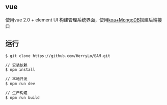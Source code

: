 ## vue

使用vue 2.0 + element UI 构建管理系统界面，使用[koa+MongoDB](https://github.com/HerryLo/koa-mongoDB.git)搭建后端接口

## 运行

``` bash
$ git clone https://github.com/HerryLo/BAM.git

// 安装依赖
$ npm install 

// 本地开发
$ npm run dev 

// 生产构建
$ npm run build
```
